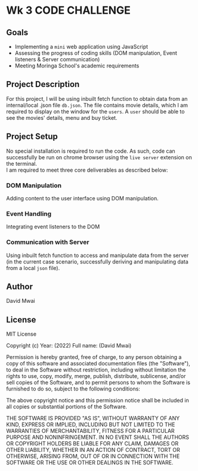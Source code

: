 # Wk 3 CODE CHALLENGE 
## Goals 
- Implementing a `mini` web application using JavaScript <br>
- Assessing the progress of coding skills (DOM manipulation, Event listeners & Server communication) <br>
- Meeting Moringa School's academic requirements 
## Project Description 
For this project, I will be using inbuilt fetch function to obtain data from an internal/local .json file `db.json`. The file contains movie details, which I am required to display on the window for the `users`. A `user` should be able to see the movies' details, menu and buy ticket. 
## Project Setup
No special installation is required to run the code. As such, code can successfully be run on chrome browser using the `live server` extension on the terminal. <br>
I am required to meet three core deliverables as described below: 
### DOM Manipulation 
Adding content to the user interface using DOM manipulation. 
### Event Handling 
Integrating event listeners to the DOM 
### Communication with Server 
Using inbuilt fetch function to access and manipulate data from the server (in the current case scenario, successfully deriving and manipulating data from a local `json` file). 
## Author 
David Mwai 
## License 

MIT License

Copyright (c) Year: (2022)    Full name: (David Mwai)

Permission is hereby granted, free of charge, to any person obtaining a copy of this software and associated documentation files (the "Software"), to deal in the Software without restriction, including without limitation the rights to use, copy, modify, merge, publish, distribute, sublicense, and/or sell copies of the Software, and to permit persons to whom the Software is furnished to do so, subject to the following conditions:

The above copyright notice and this permission notice shall be included in all copies or substantial portions of the Software.

THE SOFTWARE IS PROVIDED "AS IS", WITHOUT WARRANTY OF ANY KIND, EXPRESS OR IMPLIED, INCLUDING BUT NOT LIMITED TO THE WARRANTIES OF MERCHANTABILITY, FITNESS FOR A PARTICULAR PURPOSE AND NONINFRINGEMENT. IN NO EVENT SHALL THE AUTHORS OR COPYRIGHT HOLDERS BE LIABLE FOR ANY CLAIM, DAMAGES OR OTHER LIABILITY, WHETHER IN AN ACTION OF CONTRACT, TORT OR OTHERWISE, ARISING FROM, OUT OF OR IN CONNECTION WITH THE SOFTWARE OR THE USE OR OTHER DEALINGS IN THE SOFTWARE.
